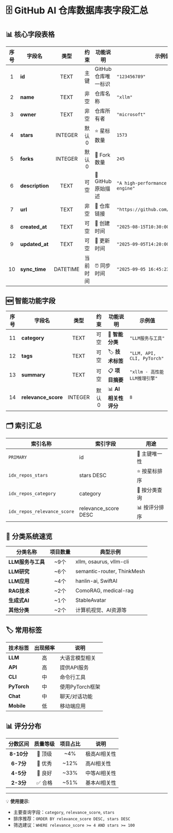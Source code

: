 # 🗄️ GitHub AI 仓库数据库表字段汇总

## 📊 核心字段表格

| 序号 | 字段名 | 类型 | 约束 | 功能说明 | 示例值 |
|:----:|--------|:----:|:----:|----------|---------|
| 1 | **id** | TEXT | 主键 | GitHub仓库唯一标识 | `"123456789"` |
| 2 | **name** | TEXT | 非空 | 仓库名称 | `"xllm"` |
| 3 | **owner** | TEXT | 非空 | 仓库所有者 | `"microsoft"` |
| 4 | **stars** | INTEGER | 默认0 | ⭐ 星标数量 | `1573` |
| 5 | **forks** | INTEGER | 默认0 | 🍴 Fork数量 | `245` |
| 6 | **description** | TEXT | 可空 | 📝 GitHub原始描述 | `"A high-performance inference engine"` |
| 7 | **url** | TEXT | 非空 | 🔗 仓库链接 | `"https://github.com/microsoft/xllm"` |
| 8 | **created_at** | TEXT | 可空 | 📅 创建时间 | `"2025-08-15T10:30:00Z"` |
| 9 | **updated_at** | TEXT | 可空 | 🔄 更新时间 | `"2025-09-05T14:20:00Z"` |
| 10 | **sync_time** | DATETIME | 当前时间 | ⏰ 同步时间 | `"2025-09-05 16:45:23"` |

## 🆕 智能功能字段

| 序号 | 字段名 | 类型 | 约束 | 功能说明 | 示例值 |
|:----:|--------|:----:|:----:|----------|---------|
| 11 | **category** | TEXT | 可空 | 🤖 **智能分类** | `"LLM服务与工具"` |
| 12 | **tags** | TEXT | 可空 | 🏷️ **技术标签** | `"LLM, API, CLI, PyTorch"` |
| 13 | **summary** | TEXT | 可空 | 📋 **项目摘要** | `"xllm - 高性能LLM推理引擎"` |
| 14 | **relevance_score** | INTEGER | 默认0 | 📊 **AI相关性评分** | `8` |

## 🗂️ 索引汇总

| 索引名称 | 索引字段 | 用途 |
|----------|----------|------|
| `PRIMARY` | id | 🔑 主键唯一性 |
| `idx_repos_stars` | stars DESC | ⭐ 按星标排序 |
| `idx_repos_category` | category | 🤖 按分类查询 |
| `idx_repos_relevance_score` | relevance_score DESC | 📊 按评分排序 |

## 🎯 分类系统速览

| 分类名称 | 项目数量 | 典型示例 |
|----------|:--------:|----------|
| **LLM服务与工具** | ~9个 | xllm, osaurus, vllm-cli |
| **LLM研究** | ~6个 | semantic-router, ThinkMesh |
| **LLM应用** | ~4个 | hanlin-ai, SwiftAI |
| **RAG技术** | ~2个 | ComoRAG, medical-rag |
| **生成式AI** | ~1个 | StableAvatar |
| **其他分类** | ~2个 | 计算机视觉、AI资源等 |

## 🏷️ 常用标签

| 技术标签 | 出现频率 | 说明 |
|----------|:--------:|------|
| **LLM** | 高 | 大语言模型相关 |
| **API** | 高 | 提供API服务 |
| **CLI** | 中 | 命令行工具 |
| **PyTorch** | 中 | 使用PyTorch框架 |
| **Chat** | 中 | 聊天/对话功能 |
| **Mobile** | 低 | 移动端应用 |

## 📊 评分分布

| 分数区间 | 质量等级 | 项目占比 | 说明 |
|:--------:|:--------:|:--------:|------|
| **8-10分** | 🥇 顶级 | ~4% | 极高AI相关性 |
| **6-7分** | 🥈 优秀 | ~12% | 高AI相关性 |
| **4-5分** | 🥉 良好 | ~33% | 中等AI相关性 |
| **2-3分** | ✅ 合格 | ~51% | 基本AI相关性 |

---

💡 **使用提示**: 
- 主要查询字段：`category`, `relevance_score`, `stars`
- 排序推荐：`ORDER BY relevance_score DESC, stars DESC`
- 筛选建议：`WHERE relevance_score >= 4 AND stars >= 100`
